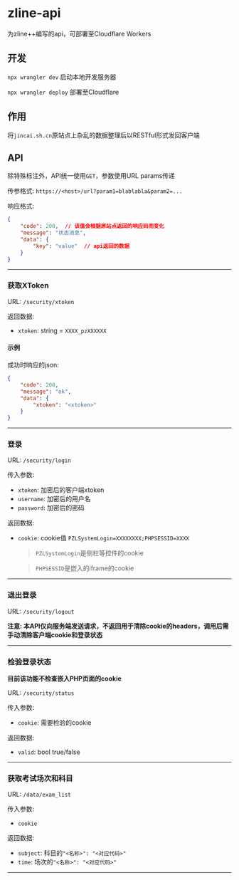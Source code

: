 # zline-api
为zline++编写的api，可部署至Cloudflare Workers

## 开发
`npx wrangler dev` 启动本地开发服务器

`npx wrangler deploy` 部署至Cloudflare

## 作用
将`jincai.sh.cn`原站点上杂乱的数据整理后以RESTful形式发回客户端


## API
除特殊标注外，API统一使用`GET`，参数使用URL params传递

传参格式:
`https://<host>/url?param1=blablabla&param2=...`

响应格式:
```json
{
    "code": 200,  // 该值会根据原站点返回的响应码而变化
    "message": "状态消息",
    "data": {
        "key": "value"  // api返回的数据
    }
}
```
***

### 获取XToken
URL: `/security/xtoken`

返回数据: 
- `xtoken`: string = `XXXX_pzXXXXXX`

#### 示例
成功时响应的json:
```json
{
    "code": 200,
    "message": "ok",
    "data": {
        "xtoken": "<xtoken>"
    }
}
```
***

### 登录
URL: `/security/login`

传入参数: 
- `xtoken`: 加密后的客户端xtoken
- `username`: 加密后的用户名
- `password`: 加密后的密码

返回数据: 
- `cookie`: cookie值 `PZLSystemLogin=XXXXXXXX;PHPSESSID=XXXX`
    
    > `PZLSystemLogin`是侧栏等控件的cookie
    
    > `PHPSESSID`是嵌入的iframe的cookie
***

### 退出登录
URL: `/security/logout`

**注意: 本API仅向服务端发送请求，不返回用于清除cookie的headers，调用后需手动清除客户端cookie和登录状态**
***

### 检验登录状态
**目前该功能不检查嵌入PHP页面的cookie**

URL: `/security/status`

传入参数: 
- `cookie`: 需要检验的cookie

返回数据: 
- `valid`: bool true/false
***

### 获取考试场次和科目

URL: `/data/exam_list`

传入参数: 
- `cookie`

返回数据: 
- `subject`: 科目的`"<名称>": "<对应代码>"`
- `time`: 场次的`"<名称>": "<对应代码>"`
***